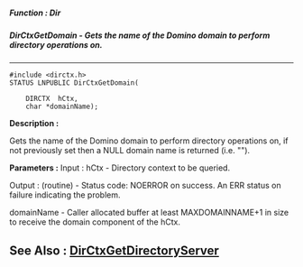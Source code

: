 ##### Function : Dir
##### DirCtxGetDomain - Gets the name of the Domino domain to perform directory operations on.
---
```
#include <dirctx.h>
STATUS LNPUBLIC DirCtxGetDomain(

	DIRCTX  hCtx,
	char *domainName);
```
**Description :**

Gets the name of the Domino domain to perform directory operations on, if not 
previously set then a NULL domain name is returned (i.e. "").

**Parameters :**
Input :
hCtx  -  Directory context to be queried.

Output :
(routine)  -  Status code: 
NOERROR on success. 
An ERR status on failure indicating the problem. 


domainName  -  Caller allocated buffer at least MAXDOMAINNAME+1 in size to receive the domain component of the hCtx.


**See Also :**
[DirCtxGetDirectoryServer](/domino-c-api-docs/reference/Func/DirCtxGetDirectoryServer)
---
